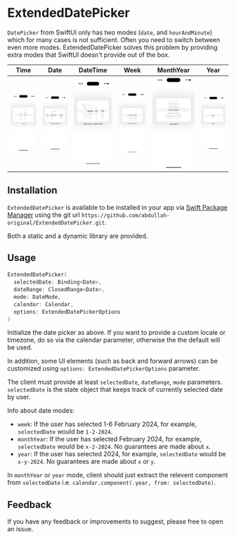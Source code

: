 # ExtendedDatePicker

`DatePicker` from SwiftUI only has two modes (`date`, and `hourAndMinute`) which for many cases is not sufficient. Often you need to switch between even more modes. ExtendedDatePicker solves this problem by providing extra modes that SwiftUI doesn't provide out of the box.

| Time | Date |  DateTime | Week |  MonthYear| Year| 
| - | - | - | - | - | - |
| ![time](./images/time.png) | ![date](./images/date.png)  | ![dateTime](./images/dateTime.png) | ![week](./images/week.png) | ![monthYear](./images/monthYear.png) | ![year](./images/year.png)

## Installation
`ExtendedDatePicker` is available to be installed in your app via [Swift Package Manager](https://www.swift.org/documentation/package-manager/) using the git url `https://github.com/abdullah-original/ExtendedDatePicker.git`.

Both a static and a dynamic library are provided. 

## Usage

```swift
ExtendedDatePicker(
  selectedDate: Binding<Date>,
  dateRange: ClosedRange<Date>,
  mode: DateMode,
  calendar: Calendar,
  options: ExtendedDatePickerOptions
)
```

Initialize the date picker as above. If you want to provide a custom locale or timezone, do so via the calendar parameter, otherwise the the default will be used. 

In addition, some UI elements (such as back and forward arrows) can be customized using `options: ExtendedDatePickerOptions` parameter.


The client must provide at least `selectedDate`, `dateRange`, `mode`  parameters. `selectedDate` is the state object that keeps track of currently selected date by user. 

Info about date modes:
- `week`:  If the user has selected 1-6 February 2024, for example, `selectedDate` would be `1-2-2024`. 
- `monthYear`: If the user has selected February 2024, for example, `selectedDate` would be `x-2-2024`. No guarantees are made about `x`. 
- `year`:  If the user has selected 2024, for example, `selectedDate` would be `x-y-2024`. No guarantees are made about `x` or `y`.

In `monthYear` or `year` mode, client should just extract the relevent component from `selectedDate` i.e. `calendar.component(.year, from: selectedDate)`.

## Feedback
If you have any feedback or improvements to suggest, please free to open an issue. 